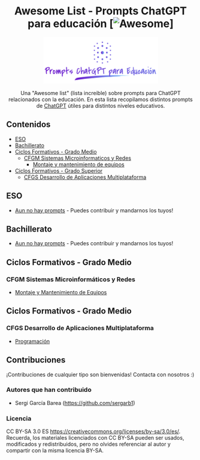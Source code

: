 <div align="center">

<!-- title -->

<!--lint ignore no-dead-urls-->

# Awesome List - Prompts ChatGPT para educación [![Awesome](https://awesome.re/badge.svg)]

<a href="" target="_blank" rel="noopener noreferrer">
  <img src="logo.png" />
</a>

<!-- description -->
Una "Awesome list" (lista increible) sobre prompts para ChatGPT relacionados con la educación.
En esta lista recopilamos distintos prompts de [ChatGPT](https://chat.openai.com) útiles para distintos niveles educativos.

</div>

<!-- TOC -->

## Contenidos

- [ESO](#eso)
- [Bachillerato](#bachillerato)
- [Ciclos Formativos - Grado Medio](#cfgm)
    - [CFGM Sistemas Microinformaticos y Redes](#cfgm-smr)
        - [Montaje y mantenimiento de equipos](#cfgm-smr-mme)
- [Ciclos Formativos - Grado Superior](#cfgs)
    - [CFGS Desarrollo de Aplicaciones Multiplataforma](#cfgs-dam)

<!-- CONTENT -->

## <a name="#eso"></a> ESO

- [Aun no hay prompts](#none) - Puedes contribuir y mandarnos los tuyos!

## Bachillerato

- [Aun no hay prompts](#none) - Puedes contribuir y mandarnos los tuyos!

## <a name="cfgm"></a>Ciclos Formativos - Grado Medio

### <a name="cfgm-smr"></a>CFGM Sistemas Microinformáticos y Redes

- [Montaje y Mantenimiento de Equipos](cfgm/smr/mme/prompts.md)

## <a name="cfgs"></a>Ciclos Formativos - Grado Medio

### <a name="cfgs-dam"></a>CFGS Desarrollo de Aplicaciones Multiplataforma

- [Programación](cfgs/dam/prg/prompts.md)


<!-- END CONTENT -->

## Contribuciones

¡Contribuciones de cualquier tipo son bienvenidas! Contacta con nosotros :)

### Autores que han contribuido

- Sergi García Barea (https://github.com/sergarb1)


### Licencia

CC BY-SA 3.0 ES https://creativecommons.org/licenses/by-sa/3.0/es/. Recuerda, los materiales licenciados con CC BY-SA pueden ser usados, modificados y redistribuidos, pero no olvides referenciar al autor y compartir con la misma licencia BY-SA.

